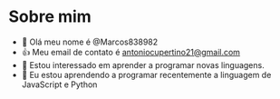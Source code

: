 # Sobre mim

- 👋 Olá meu nome é @Marcos838982
- 👍 Meu email de contato é antoniocupertino21@gmail.com
- 👀 Estou interessado em aprender a programar novas linguagens.
- 🌱 Eu estou aprendendo a programar recentemente a linguagem de JavaScript e Python

<!---
